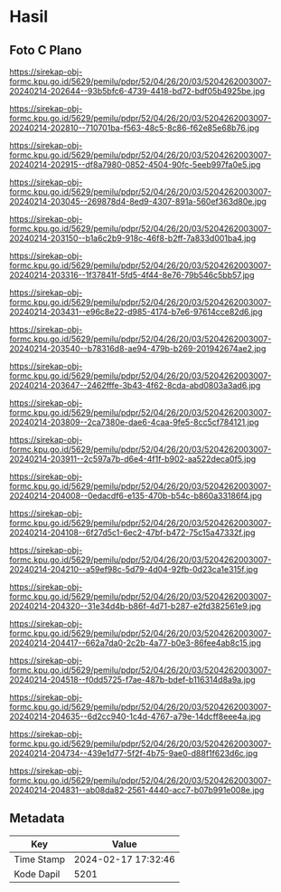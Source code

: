 # Hasil

## Foto C Plano

https://sirekap-obj-formc.kpu.go.id/5629/pemilu/pdpr/52/04/26/20/03/5204262003007-20240214-202644--93b5bfc6-4739-4418-bd72-bdf05b4925be.jpg

https://sirekap-obj-formc.kpu.go.id/5629/pemilu/pdpr/52/04/26/20/03/5204262003007-20240214-202810--710701ba-f563-48c5-8c86-f62e85e68b76.jpg

https://sirekap-obj-formc.kpu.go.id/5629/pemilu/pdpr/52/04/26/20/03/5204262003007-20240214-202915--df8a7980-0852-4504-90fc-5eeb997fa0e5.jpg

https://sirekap-obj-formc.kpu.go.id/5629/pemilu/pdpr/52/04/26/20/03/5204262003007-20240214-203045--269878d4-8ed9-4307-891a-560ef363d80e.jpg

https://sirekap-obj-formc.kpu.go.id/5629/pemilu/pdpr/52/04/26/20/03/5204262003007-20240214-203150--b1a6c2b9-918c-46f8-b2ff-7a833d001ba4.jpg

https://sirekap-obj-formc.kpu.go.id/5629/pemilu/pdpr/52/04/26/20/03/5204262003007-20240214-203316--1f37841f-5fd5-4f44-8e76-79b546c5bb57.jpg

https://sirekap-obj-formc.kpu.go.id/5629/pemilu/pdpr/52/04/26/20/03/5204262003007-20240214-203431--e96c8e22-d985-4174-b7e6-97614cce82d6.jpg

https://sirekap-obj-formc.kpu.go.id/5629/pemilu/pdpr/52/04/26/20/03/5204262003007-20240214-203540--b78316d8-ae94-479b-b269-201942674ae2.jpg

https://sirekap-obj-formc.kpu.go.id/5629/pemilu/pdpr/52/04/26/20/03/5204262003007-20240214-203647--2462fffe-3b43-4f62-8cda-abd0803a3ad6.jpg

https://sirekap-obj-formc.kpu.go.id/5629/pemilu/pdpr/52/04/26/20/03/5204262003007-20240214-203809--2ca7380e-dae6-4caa-9fe5-8cc5cf784121.jpg

https://sirekap-obj-formc.kpu.go.id/5629/pemilu/pdpr/52/04/26/20/03/5204262003007-20240214-203911--2c597a7b-d6e4-4f1f-b902-aa522deca0f5.jpg

https://sirekap-obj-formc.kpu.go.id/5629/pemilu/pdpr/52/04/26/20/03/5204262003007-20240214-204008--0edacdf6-e135-470b-b54c-b860a33186f4.jpg

https://sirekap-obj-formc.kpu.go.id/5629/pemilu/pdpr/52/04/26/20/03/5204262003007-20240214-204108--6f27d5c1-6ec2-47bf-b472-75c15a47332f.jpg

https://sirekap-obj-formc.kpu.go.id/5629/pemilu/pdpr/52/04/26/20/03/5204262003007-20240214-204210--a59ef98c-5d79-4d04-92fb-0d23ca1e315f.jpg

https://sirekap-obj-formc.kpu.go.id/5629/pemilu/pdpr/52/04/26/20/03/5204262003007-20240214-204320--31e34d4b-b86f-4d71-b287-e2fd382561e9.jpg

https://sirekap-obj-formc.kpu.go.id/5629/pemilu/pdpr/52/04/26/20/03/5204262003007-20240214-204417--662a7da0-2c2b-4a77-b0e3-86fee4ab8c15.jpg

https://sirekap-obj-formc.kpu.go.id/5629/pemilu/pdpr/52/04/26/20/03/5204262003007-20240214-204518--f0dd5725-f7ae-487b-bdef-b116314d8a9a.jpg

https://sirekap-obj-formc.kpu.go.id/5629/pemilu/pdpr/52/04/26/20/03/5204262003007-20240214-204635--6d2cc940-1c4d-4767-a79e-14dcff8eee4a.jpg

https://sirekap-obj-formc.kpu.go.id/5629/pemilu/pdpr/52/04/26/20/03/5204262003007-20240214-204734--439e1d77-5f2f-4b75-9ae0-d88f1f623d6c.jpg

https://sirekap-obj-formc.kpu.go.id/5629/pemilu/pdpr/52/04/26/20/03/5204262003007-20240214-204831--ab08da82-2561-4440-acc7-b07b991e008e.jpg


## Metadata

| Key        | Value               |
| ---------- | ------------------- |
| Time Stamp | 2024-02-17 17:32:46 |
| Kode Dapil | 5201                |



